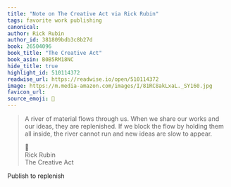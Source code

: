 ```yaml
---
title: "Note on The Creative Act via Rick Rubin"
tags: favorite work publishing
canonical: 
author: Rick Rubin
author_id: 381809bdb3c8b27d
book: 26504096
book_title: "The Creative Act"
book_asin: B0B5RM18NC
hide_title: true
highlight_id: 510114372
readwise_url: https://readwise.io/open/510114372
image: https://m.media-amazon.com/images/I/81RC8akLxaL._SY160.jpg
favicon_url: 
source_emoji: 📕
---
```


> A river of material flows through us. When we share our works and our ideas, they are replenished. If we block the flow by holding them all inside, the river cannot run and new ideas are slow to appear.
> <div class="quoteback-footer"><div class="quoteback-avatar"><span class="mini-emoji"> 📕</span></div><div class="quoteback-metadata"><div class="metadata-inner"><span style="display:none">FROM:</span><div aria-label="Rick Rubin" class="quoteback-author"> Rick Rubin</div><div aria-label="The Creative Act" class="quoteback-title"> The Creative Act</div></div></div></div>

Publish to replenish